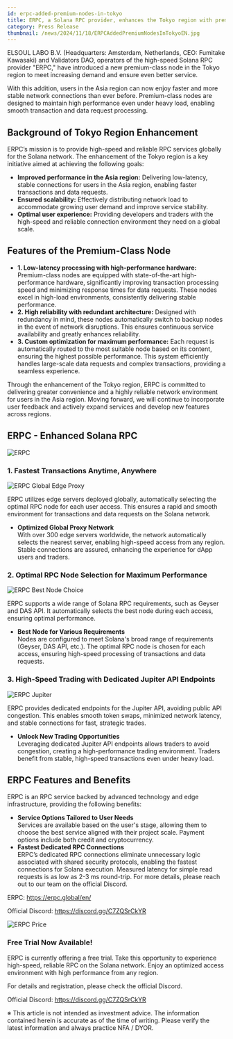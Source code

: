 ```yaml
---
id: erpc-added-premium-nodes-in-tokyo
title: ERPC, a Solana RPC provider, enhances the Tokyo region with premium-class nodes
category: Press Release
thumbnail: /news/2024/11/18/ERPCAddedPremiumNodesInTokyoEN.jpg
---
```


ELSOUL LABO B.V. (Headquarters: Amsterdam, Netherlands, CEO: Fumitake Kawasaki)
and Validators DAO, operators of the high-speed Solana RPC provider "ERPC," have
introduced a new premium-class node in the Tokyo region to meet increasing
demand and ensure even better service.

With this addition, users in the Asia region can now enjoy faster and more
stable network connections than ever before. Premium-class nodes are designed to
maintain high performance even under heavy load, enabling smooth transaction and
data request processing.

## Background of Tokyo Region Enhancement

ERPC’s mission is to provide high-speed and reliable RPC services globally for
the Solana network. The enhancement of the Tokyo region is a key initiative
aimed at achieving the following goals:

- **Improved performance in the Asia region:** Delivering low-latency, stable
  connections for users in the Asia region, enabling faster transactions and
  data requests.
- **Ensured scalability:** Effectively distributing network load to accommodate
  growing user demand and improve service stability.
- **Optimal user experience:** Providing developers and traders with the
  high-speed and reliable connection environment they need on a global scale.

## Features of the Premium-Class Node

- **1. Low-latency processing with high-performance hardware:** Premium-class
  nodes are equipped with state-of-the-art high-performance hardware,
  significantly improving transaction processing speed and minimizing response
  times for data requests. These nodes excel in high-load environments,
  consistently delivering stable performance.
- **2. High reliability with redundant architecture:** Designed with redundancy
  in mind, these nodes automatically switch to backup nodes in the event of
  network disruptions. This ensures continuous service availability and greatly
  enhances reliability.
- **3. Custom optimization for maximum performance:** Each request is
  automatically routed to the most suitable node based on its content, ensuring
  the highest possible performance. This system efficiently handles large-scale
  data requests and complex transactions, providing a seamless experience.

Through the enhancement of the Tokyo region, ERPC is committed to delivering
greater convenience and a highly reliable network environment for users in the
Asia region. Moving forward, we will continue to incorporate user feedback and
actively expand services and develop new features across regions.

## ERPC - Enhanced Solana RPC

![ERPC](/news/2024/11/06/ERPC.jpg)

### 1. Fastest Transactions Anytime, Anywhere

![ERPC Global Edge Proxy](/news/2024/11/12/ERPCProxyEN.jpg)

ERPC utilizes edge servers deployed globally, automatically selecting the
optimal RPC node for each user access. This ensures a rapid and smooth
environment for transactions and data requests on the Solana network.

- **Optimized Global Proxy Network**\
  With over 300 edge servers worldwide, the network automatically selects the
  nearest server, enabling high-speed access from any region. Stable connections
  are assured, enhancing the experience for dApp users and traders.

### 2. Optimal RPC Node Selection for Maximum Performance

![ERPC Best Node Choice](/news/2024/11/12/ERPCBestChoiceEN.jpg)

ERPC supports a wide range of Solana RPC requirements, such as Geyser and DAS
API. It automatically selects the best node during each access, ensuring optimal
performance.

- **Best Node for Various Requirements**\
  Nodes are configured to meet Solana's broad range of requirements (Geyser, DAS
  API, etc.). The optimal RPC node is chosen for each access, ensuring
  high-speed processing of transactions and data requests.

### 3. High-Speed Trading with Dedicated Jupiter API Endpoints

![ERPC Jupiter](/news/2024/11/12/ERPCJupiterEN.jpg)

ERPC provides dedicated endpoints for the Jupiter API, avoiding public API
congestion. This enables smooth token swaps, minimized network latency, and
stable connections for fast, strategic trades.

- **Unlock New Trading Opportunities**\
  Leveraging dedicated Jupiter API endpoints allows traders to avoid congestion,
  creating a high-performance trading environment. Traders benefit from stable,
  high-speed transactions even under heavy load.

## ERPC Features and Benefits

ERPC is an RPC service backed by advanced technology and edge infrastructure,
providing the following benefits:

- **Service Options Tailored to User Needs**\
  Services are available based on the user's stage, allowing them to choose the
  best service aligned with their project scale. Payment options include both
  credit and cryptocurrency.
- **Fastest Dedicated RPC Connections**\
  ERPC’s dedicated RPC connections eliminate unnecessary logic associated with
  shared security protocols, enabling the fastest connections for Solana
  execution. Measured latency for simple read requests is as low as 2-3 ms
  round-trip. For more details, please reach out to our team on the official
  Discord.

ERPC: https://erpc.global/en/

Official Discord: https://discord.gg/C7ZQSrCkYR

![ERPC Price](/news/2024/11/12/ERPCPriceEN.jpg)

### Free Trial Now Available!

ERPC is currently offering a free trial. Take this opportunity to experience
high-speed, reliable RPC on the Solana network. Enjoy an optimized access
environment with high performance from any region.

For details and registration, please check the official Discord.

Official Discord: https://discord.gg/C7ZQSrCkYR

※ This article is not intended as investment advice. The information contained
herein is accurate as of the time of writing. Please verify the latest
information and always practice NFA / DYOR.
